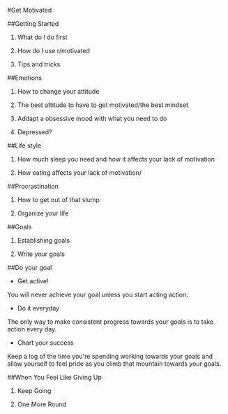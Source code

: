 #Get Motivated

##Getting Started


1. What do I do first

2. How do I use r/motivated

3. Tips and tricks


##Emotions


1. How to change your attitude

2. The best attitude to have to get motivated/the best mindset

3. Addapt a obsessive mood with what you need to do

4. Depressed?


##Life style


1. How much sleep you need and how it affects your lack of motivation

2. How eating affects your lack of motivation/


##Procrastination


1. How to get out of that slump

2. Organize your life


##Goals


1. Establishing goals

2. Write your goals


##Do your goal


* Get active!

You will never achieve your goal unless you start acting action.

* Do it everyday

The only way to make consistent progress towards your goals is to take action every day.

* Chart your success

Keep a log of the time you're spending working towards your goals and allow yourself to feel pride as you climb that mountain towards your goals.

##When You Feel Like Giving Up


1. Keep Going

2. One More Round